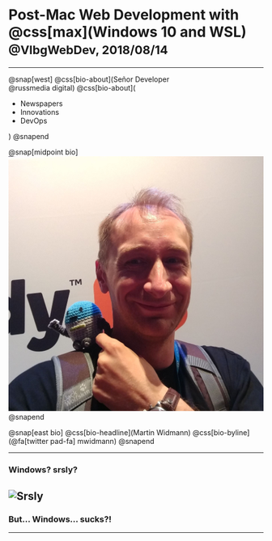 # Post-Mac Web Development with @css[max](Windows 10 and WSL) <small>@VlbgWebDev, 2018/08/14</small>

---

@snap[west]
@css[bio-about](Señor Developer<br>@russmedia digital)
@css[bio-about](<ul><li>Newspapers</li><li>Innovations</li><li>DevOps</li></ul>)
@snapend

@snap[midpoint bio]
![](assets/img/me.jpg)
@snapend

@snap[east bio]
@css[bio-headline](Martin Widmann)
@css[bio-byline](@fa[twitter pad-fa] mwidmann)
@snapend

---

### Windows? srsly?
![Srsly](assets/img/srsly.gif)
---

### But... Windows... sucks?!

---
